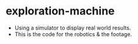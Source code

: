 # exploration-machine

* Using a simulator to display real world results.
* This is the code for the robotics & the footage. 
